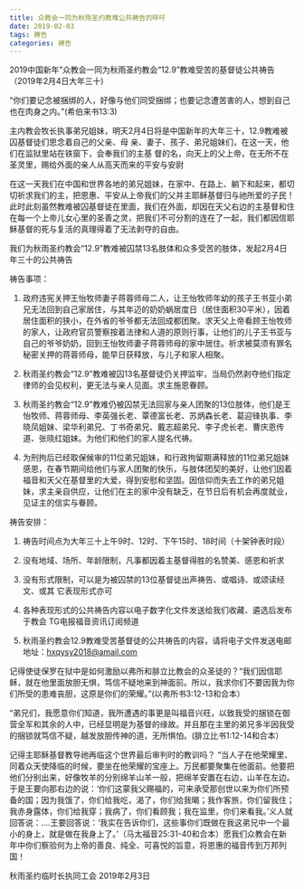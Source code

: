 ```yaml
---
title: 众教会一同为秋雨圣约教难公共祷告的呼吁
date: 2019-02-03 
tags: 祷告
categories: 祷告
---
```


2019中国新年”众教会一同为秋雨圣约教会“12.9”教难受苦的基督徒公共祷告（2019年2月4日大年三十)

“你们要记念被捆绑的人，好像与他们同受捆绑；也要记念遭苦害的人，想到自己也在肉身之内。”(希伯来书13:3)

主内教会牧长执事弟兄姐妹，明天2月4日将是中国新年的大年三十，12.9教难被囚基督徒们思念着自己的父亲、母 亲、妻子、孩子、弟兄姐妹们，在这一天，他们在监狱里站在铁窗下，会奉我们的主基 督的名，向天上的父上帝，在无所不在圣灵里，赐给外面的亲人从高天而来的平安与安尉

在这一天我们在中国和世界各地的弟兄姐妹，在家中、在路上、躺下和起来，都切切祈求我们的主，把恩惠、平安从上帝我们的父并主耶稣基督归与祂所爱的子民！此时此刻虽然教难被囚基督徒在里面，我们在外面，却因在天父右边的主基督和住在每一个上帝儿女心里的圣善之灵，把我们不可分割的连在了一起，我们都因信耶稣基督的死与复活的真理得着了无法剥夺的自由。

我们为秋雨圣约教会“12.9”教难被囚禁13名肢体和众多受苦的肢体，发起2月4日年三十的公共祷告

祷告事项：

1. 政府违宪关押王怡牧师妻子蒋蓉师母二人，让王怡牧师年幼的孩子王书亚小弟兄无法回到自己家居住，与其年迈的奶奶蜗居度日（居住面积30平米），因着居住面积的狭小，在外省的爷爷都无法回成都团聚。求天父上帝看顾王怡牧师的家人，让政府官员警察按着法律和人道的原则行事，让他们的儿子王书亚与自己的爷爷奶奶，回到王怡牧师妻子蒋蓉师母的家中居住。祈求被莫须有罪名秘密关押的蒋蓉师母，能早日获释放，与儿子和家人相聚。

2. 秋雨圣约教会“12.9”教难被囚13名基督徒仍关押监牢，当局仍然剥夺他们指定律师的会见权利，更无法与亲人见面。求主施恩眷顾。

3. 秋雨圣约教会“12.9”教难仍被囚禁无法回家与亲人团聚的13位肢体，他们是王怡牧师、蒋蓉师母、李英强长老、覃德富长老、苏炳森长老、葛迎锋执事、李晓凤姐妹、梁华利弟兄、丁书奇弟兄、戴志超弟兄、李子虎长老、曹庆恩传道、张晓红姐妹。为他们和他们的家人提名代祷。

4. 为刑拘后已经取保候审的11位弟兄姐妹，和行政拘留期满释放的11位弟兄姐妹感恩，在春节期间给他们与家人团聚的快乐，与肢体团契的美好，让他们因着福音和天父在基督里的大爱，得到安慰和坚固。因信仰而失去工作的弟兄姐妹，求主亲自供应，让他们在主的家中没有缺乏，在节日后有机会再度就业，见证主的信实与眷顾。

祷告安排：

1. 祷告时间点为大年三十上午9时、12时、下午15时、18时间（十架钟表时段）
 
2. 没有地域、场所、年龄限制，凡事都因着主基督得胜的名赞美、感恩和祈求 

3. 没有形式限制，可以是为被囚禁的13位基督徒出声祷告、或唱诗、或颂读经文、或其 它表现形式亦可

4. 各种表现形式的公共祷告内容以电子数字化文件发送给我们收藏、遴选后发布于教会 TG电报福音资讯订阅频道

5. 秋雨圣约教会12.9教难受苦基督徒的公共祷告的内容，请将电子文件发送电邮地址：hxqysy2018@amail.com

记得使徒保罗在狱中是如何激励以弗所和腓立比教会的众圣徒的？“我们因信耶稣，就在他里面放胆无惧，笃信不疑地来到神面前。所以，我求你们不要因我为你们所受的患难丧胆，这原是你们的荣耀。”(以弗所书3:12-13和合本）

“弟兄们，我愿意你们知道，我所遭遇的事更是叫福音兴旺，以致我受的捆锁在御营全军和其余的人中，已经显明是为基督的缘故。并且那在主里的弟兄多半因我受的捆锁就笃信不疑，越发放胆传神的道，无所惧怕。(腓立比书1:12-14和合本）

记得主耶稣基督教导祂再临这个世界最后审判时的教训吗？
“当人子在他荣耀里、同着众天使降临的时候，要坐在他荣耀的宝座上。万民都要聚集在他面前。他要把他们分别出来，好像牧羊的分别绵羊山羊一般，把绵羊安置在右边，山羊在左边。于是王要向那右边的说：‘你们这蒙我父赐福的，可来承受那创世以来为你们所预备的国；因为我饿了，你们给我吃，渴了，你们给我暍；我作客旅，你们留我住；我赤身露体，你们给我穿；我病了，你们看顾我；我在监里，你们来看我。’义人就回答说：....王要回答说：‘我实在告诉你们，这些事你们既做在我这弟兄中一个最小的身上，就是做在我身上了。’（马太福音25:31-40和合本）愿我们众教会在新年中你们察验何为上帝的善良、纯全、可喜悦的旨意，将恩惠的福音传到万邦列国！

秋雨圣约临时长执同工会 
2019年2月3日
